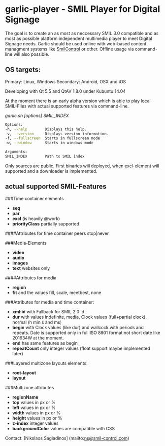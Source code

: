 # garlic-player - SMIL Player for Digital Signage

The goal is to create an as most as neccessary SMIL 3.0 compatible and as most as possible platform independent multimedia player to meet Digital Signage needs.
Garlic should be used online with web-based content managment systems like [SmilControl](http://smil-control.com) or other.
Offline usage via command-line will also possible.

## OS targets:

Primary: Linux, Windows
Secondary: Android, OSX and iOS

Developing with Qt 5.5 and QtAV 1.8.0 under Kubuntu 14.04

At the moment there is an early alpha version which is able to play local SMIL-Files with actual supported features via command-line.

*garlic.sh [options] SMIL_INDEX*
```sh
Options:
-h, --help        Displays this help.
-v, --version     Displays version information.
-f, --fullscreen  Starts in fullscreen mode
-w, --window      Starts in windows mode

Arguments:
SMIL_INDEX        Path to SMIL index
```

Only sources are public. First binaries will deployed, when excl-element will supported and a downloader is implemented.

## actual supported SMIL-Features

###Time container elements
- **seq**
- **par**
- **excl** (is heavily @work)
- **priorityClass** partially supported

####Attributes for time container
peers stop|never


###Media-Elements
- **video**
- **audio**
- **images**
- **text** websites only

####Attributes for media
- **region**
- **fit** and the values fill, scale, meetbest, none

###Attributes for media and time container:
- **xml:id** with Fallback for SMIL 2.0 id
- **dur** with values indefinite, media, Clock values (full+partial clock),  normal (h min s and ms)
- **begin** with Clock values (like dur) and wallcock with periods and repeats. Date is supported only in full ISO 8601 format not short date like 201634W at the moment.
- **end** has same features as begin
- **repeatCount** only integer values (float support maybe implemented later)

###Layered multizone layouts elements:
- **root-layout**
- **layout**

###Multizone attributes
- **regionName**
- **top** values in px or %
- **left** values in px or %
- **width** values in px or %
- **height** values in px or %
- **z-index** integer values
- **backgroundColor** values are compatible with CSS

Contact: [Nikolaos Sagiadinos] (mailto:ns@smil-control.com)
